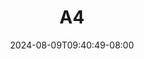 --- 
title: "A4"
description: "nonton bokep A4  tele video full baru"
date: 2024-08-09T09:40:49-08:00
file_code: "6wdsrqn302qp"
draft: false
cover: "f3yeygho68yynkwo.jpg"
tags: [""]
length: 60
fld_id: "1483191"
foldername: "Ayu esempe"
categories: ["Ayu esempe"]
views: 0
---